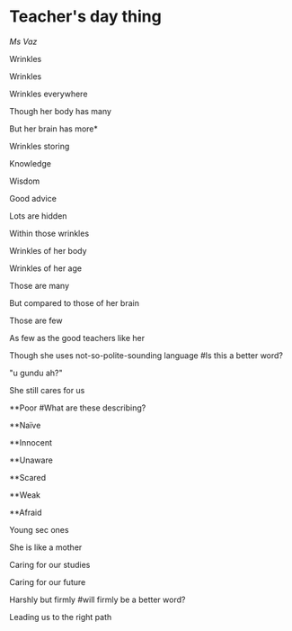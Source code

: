 # Teacher's day thing
_*Ms Vaz*_
⠀
⠀

Wrinkles

Wrinkles

Wrinkles everywhere

Though her body has many

But her brain has more*

Wrinkles storing

Knowledge

Wisdom

Good advice

Lots are hidden

Within those wrinkles
⠀
⠀

Wrinkles of her body

Wrinkles of her age

Those are many

But compared to those of her brain

Those are few

As few as the good teachers like her
⠀
⠀

Though she uses not-so-polite-sounding language #Is this a better word?

"u gundu ah?"

She still cares for us

**Poor #What are these describing?

**Naïve

**Innocent

**Unaware

**Scared

**Weak

**Afraid

Young sec ones

She is like a mother

Caring for our studies

Caring for our future

Harshly but firmly #will firmly be a better word?

Leading us to the right path
